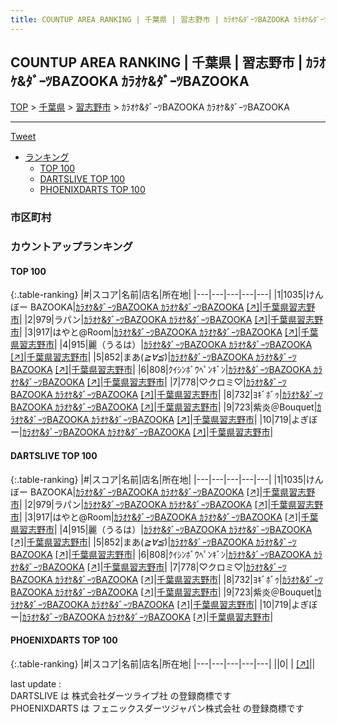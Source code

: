 ```yaml
---
title: COUNTUP AREA RANKING | 千葉県 | 習志野市 | ｶﾗｵｹ&ﾀﾞｰﾂBAZOOKA ｶﾗｵｹ&ﾀﾞｰﾂBAZOOKA
---
```

## COUNTUP AREA RANKING | 千葉県 | 習志野市 | ｶﾗｵｹ&ﾀﾞｰﾂBAZOOKA ｶﾗｵｹ&ﾀﾞｰﾂBAZOOKA

[TOP](/darts/rank/) > [千葉県](/darts/rank/千葉県/) > [習志野市](/darts/rank/千葉県/習志野市/) > ｶﾗｵｹ&ﾀﾞｰﾂBAZOOKA ｶﾗｵｹ&ﾀﾞｰﾂBAZOOKA

___

<a href="https://twitter.com/share?ref_src=twsrc%5Etfw" data-text="COUNTUP AREA RANKING | 千葉県習志野市ｶﾗｵｹ&ﾀﾞｰﾂBAZOOKA ｶﾗｵｹ&ﾀﾞｰﾂBAZOOKA" class="twitter-share-button" data-hashtags="DARTSLIVE,PHOENIXDARTS,darts,ダーツ" data-show-count="false">Tweet</a>

* [ランキング](#カウントアップランキング)
    * [TOP 100](#top-100)
    * [DARTSLIVE TOP 100](#dartslive-top-100)
    * [PHOENIXDARTS TOP 100](#phoenixdarts-top-100)

### 市区町村

<ul>

</ul>

### カウントアップランキング

#### TOP 100



{:.table-ranking}
|#|スコア|名前|店名|所在地|
|---|---|---|---|---|
|1|1035|<span class="rank-name-dl">けんぼー BAZOOKA</span>|<a href="/darts/rank/shops/a673f3d52715357625d56fb0e5c39bac.html">ｶﾗｵｹ&ﾀﾞｰﾂBAZOOKA ｶﾗｵｹ&ﾀﾞｰﾂBAZOOKA</a> <a href="https://search.dartslive.com/jp/shop/a673f3d52715357625d56fb0e5c39bac">[↗]</a>|<a href="/darts/rank/千葉県/習志野市">千葉県習志野市</a>|
|2|979|<span class="rank-name-dl">ラパン</span>|<a href="/darts/rank/shops/a673f3d52715357625d56fb0e5c39bac.html">ｶﾗｵｹ&ﾀﾞｰﾂBAZOOKA ｶﾗｵｹ&ﾀﾞｰﾂBAZOOKA</a> <a href="https://search.dartslive.com/jp/shop/a673f3d52715357625d56fb0e5c39bac">[↗]</a>|<a href="/darts/rank/千葉県/習志野市">千葉県習志野市</a>|
|3|917|<span class="rank-name-dl">はやと@Room</span>|<a href="/darts/rank/shops/a673f3d52715357625d56fb0e5c39bac.html">ｶﾗｵｹ&ﾀﾞｰﾂBAZOOKA ｶﾗｵｹ&ﾀﾞｰﾂBAZOOKA</a> <a href="https://search.dartslive.com/jp/shop/a673f3d52715357625d56fb0e5c39bac">[↗]</a>|<a href="/darts/rank/千葉県/習志野市">千葉県習志野市</a>|
|4|915|<span class="rank-name-dl">麗（うるは）</span>|<a href="/darts/rank/shops/a673f3d52715357625d56fb0e5c39bac.html">ｶﾗｵｹ&ﾀﾞｰﾂBAZOOKA ｶﾗｵｹ&ﾀﾞｰﾂBAZOOKA</a> <a href="https://search.dartslive.com/jp/shop/a673f3d52715357625d56fb0e5c39bac">[↗]</a>|<a href="/darts/rank/千葉県/習志野市">千葉県習志野市</a>|
|5|852|<span class="rank-name-dl">まあ(*≧∀≦*)</span>|<a href="/darts/rank/shops/a673f3d52715357625d56fb0e5c39bac.html">ｶﾗｵｹ&ﾀﾞｰﾂBAZOOKA ｶﾗｵｹ&ﾀﾞｰﾂBAZOOKA</a> <a href="https://search.dartslive.com/jp/shop/a673f3d52715357625d56fb0e5c39bac">[↗]</a>|<a href="/darts/rank/千葉県/習志野市">千葉県習志野市</a>|
|6|808|<span class="rank-name-dl">ｸｲｼﾝﾎﾞｳﾍﾟﾝｷﾞﾝ</span>|<a href="/darts/rank/shops/a673f3d52715357625d56fb0e5c39bac.html">ｶﾗｵｹ&ﾀﾞｰﾂBAZOOKA ｶﾗｵｹ&ﾀﾞｰﾂBAZOOKA</a> <a href="https://search.dartslive.com/jp/shop/a673f3d52715357625d56fb0e5c39bac">[↗]</a>|<a href="/darts/rank/千葉県/習志野市">千葉県習志野市</a>|
|7|778|<span class="rank-name-dl">♡クロミ♡</span>|<a href="/darts/rank/shops/a673f3d52715357625d56fb0e5c39bac.html">ｶﾗｵｹ&ﾀﾞｰﾂBAZOOKA ｶﾗｵｹ&ﾀﾞｰﾂBAZOOKA</a> <a href="https://search.dartslive.com/jp/shop/a673f3d52715357625d56fb0e5c39bac">[↗]</a>|<a href="/darts/rank/千葉県/習志野市">千葉県習志野市</a>|
|8|732|<span class="rank-name-dl">ﾖｷﾞﾎﾞｩ</span>|<a href="/darts/rank/shops/a673f3d52715357625d56fb0e5c39bac.html">ｶﾗｵｹ&ﾀﾞｰﾂBAZOOKA ｶﾗｵｹ&ﾀﾞｰﾂBAZOOKA</a> <a href="https://search.dartslive.com/jp/shop/a673f3d52715357625d56fb0e5c39bac">[↗]</a>|<a href="/darts/rank/千葉県/習志野市">千葉県習志野市</a>|
|9|723|<span class="rank-name-dl">紫炎＠Bouquet</span>|<a href="/darts/rank/shops/a673f3d52715357625d56fb0e5c39bac.html">ｶﾗｵｹ&ﾀﾞｰﾂBAZOOKA ｶﾗｵｹ&ﾀﾞｰﾂBAZOOKA</a> <a href="https://search.dartslive.com/jp/shop/a673f3d52715357625d56fb0e5c39bac">[↗]</a>|<a href="/darts/rank/千葉県/習志野市">千葉県習志野市</a>|
|10|719|<span class="rank-name-dl">よぎぼー</span>|<a href="/darts/rank/shops/a673f3d52715357625d56fb0e5c39bac.html">ｶﾗｵｹ&ﾀﾞｰﾂBAZOOKA ｶﾗｵｹ&ﾀﾞｰﾂBAZOOKA</a> <a href="https://search.dartslive.com/jp/shop/a673f3d52715357625d56fb0e5c39bac">[↗]</a>|<a href="/darts/rank/千葉県/習志野市">千葉県習志野市</a>|


#### DARTSLIVE TOP 100



{:.table-ranking}
|#|スコア|名前|店名|所在地|
|---|---|---|---|---|
|1|1035|<span class="rank-name-dl">けんぼー BAZOOKA</span>|<a href="/darts/rank/shops/a673f3d52715357625d56fb0e5c39bac.html">ｶﾗｵｹ&ﾀﾞｰﾂBAZOOKA ｶﾗｵｹ&ﾀﾞｰﾂBAZOOKA</a> <a href="https://search.dartslive.com/jp/shop/a673f3d52715357625d56fb0e5c39bac">[↗]</a>|<a href="/darts/rank/千葉県/習志野市">千葉県習志野市</a>|
|2|979|<span class="rank-name-dl">ラパン</span>|<a href="/darts/rank/shops/a673f3d52715357625d56fb0e5c39bac.html">ｶﾗｵｹ&ﾀﾞｰﾂBAZOOKA ｶﾗｵｹ&ﾀﾞｰﾂBAZOOKA</a> <a href="https://search.dartslive.com/jp/shop/a673f3d52715357625d56fb0e5c39bac">[↗]</a>|<a href="/darts/rank/千葉県/習志野市">千葉県習志野市</a>|
|3|917|<span class="rank-name-dl">はやと@Room</span>|<a href="/darts/rank/shops/a673f3d52715357625d56fb0e5c39bac.html">ｶﾗｵｹ&ﾀﾞｰﾂBAZOOKA ｶﾗｵｹ&ﾀﾞｰﾂBAZOOKA</a> <a href="https://search.dartslive.com/jp/shop/a673f3d52715357625d56fb0e5c39bac">[↗]</a>|<a href="/darts/rank/千葉県/習志野市">千葉県習志野市</a>|
|4|915|<span class="rank-name-dl">麗（うるは）</span>|<a href="/darts/rank/shops/a673f3d52715357625d56fb0e5c39bac.html">ｶﾗｵｹ&ﾀﾞｰﾂBAZOOKA ｶﾗｵｹ&ﾀﾞｰﾂBAZOOKA</a> <a href="https://search.dartslive.com/jp/shop/a673f3d52715357625d56fb0e5c39bac">[↗]</a>|<a href="/darts/rank/千葉県/習志野市">千葉県習志野市</a>|
|5|852|<span class="rank-name-dl">まあ(*≧∀≦*)</span>|<a href="/darts/rank/shops/a673f3d52715357625d56fb0e5c39bac.html">ｶﾗｵｹ&ﾀﾞｰﾂBAZOOKA ｶﾗｵｹ&ﾀﾞｰﾂBAZOOKA</a> <a href="https://search.dartslive.com/jp/shop/a673f3d52715357625d56fb0e5c39bac">[↗]</a>|<a href="/darts/rank/千葉県/習志野市">千葉県習志野市</a>|
|6|808|<span class="rank-name-dl">ｸｲｼﾝﾎﾞｳﾍﾟﾝｷﾞﾝ</span>|<a href="/darts/rank/shops/a673f3d52715357625d56fb0e5c39bac.html">ｶﾗｵｹ&ﾀﾞｰﾂBAZOOKA ｶﾗｵｹ&ﾀﾞｰﾂBAZOOKA</a> <a href="https://search.dartslive.com/jp/shop/a673f3d52715357625d56fb0e5c39bac">[↗]</a>|<a href="/darts/rank/千葉県/習志野市">千葉県習志野市</a>|
|7|778|<span class="rank-name-dl">♡クロミ♡</span>|<a href="/darts/rank/shops/a673f3d52715357625d56fb0e5c39bac.html">ｶﾗｵｹ&ﾀﾞｰﾂBAZOOKA ｶﾗｵｹ&ﾀﾞｰﾂBAZOOKA</a> <a href="https://search.dartslive.com/jp/shop/a673f3d52715357625d56fb0e5c39bac">[↗]</a>|<a href="/darts/rank/千葉県/習志野市">千葉県習志野市</a>|
|8|732|<span class="rank-name-dl">ﾖｷﾞﾎﾞｩ</span>|<a href="/darts/rank/shops/a673f3d52715357625d56fb0e5c39bac.html">ｶﾗｵｹ&ﾀﾞｰﾂBAZOOKA ｶﾗｵｹ&ﾀﾞｰﾂBAZOOKA</a> <a href="https://search.dartslive.com/jp/shop/a673f3d52715357625d56fb0e5c39bac">[↗]</a>|<a href="/darts/rank/千葉県/習志野市">千葉県習志野市</a>|
|9|723|<span class="rank-name-dl">紫炎＠Bouquet</span>|<a href="/darts/rank/shops/a673f3d52715357625d56fb0e5c39bac.html">ｶﾗｵｹ&ﾀﾞｰﾂBAZOOKA ｶﾗｵｹ&ﾀﾞｰﾂBAZOOKA</a> <a href="https://search.dartslive.com/jp/shop/a673f3d52715357625d56fb0e5c39bac">[↗]</a>|<a href="/darts/rank/千葉県/習志野市">千葉県習志野市</a>|
|10|719|<span class="rank-name-dl">よぎぼー</span>|<a href="/darts/rank/shops/a673f3d52715357625d56fb0e5c39bac.html">ｶﾗｵｹ&ﾀﾞｰﾂBAZOOKA ｶﾗｵｹ&ﾀﾞｰﾂBAZOOKA</a> <a href="https://search.dartslive.com/jp/shop/a673f3d52715357625d56fb0e5c39bac">[↗]</a>|<a href="/darts/rank/千葉県/習志野市">千葉県習志野市</a>|


#### PHOENIXDARTS TOP 100



{:.table-ranking}
|#|スコア|名前|店名|所在地|
|---|---|---|---|---|
||0|<span class="rank-name-dl"> </span>|<a href="/darts/rank/shops/.html"></a> <a href="">[↗]</a>|<a href="/darts/rank//"></a>|


<div class="footer border-top border-gray-light mt-5 pt-3 text-right text-gray">
    last update : <span style="font-weight: italic" id="foot_last_modified"></span><br />
    DARTSLIVE は 株式会社ダーツライブ社 の登録商標です<br />
    PHOENIXDARTS は フェニックスダーツジャパン株式会社 の登録商標です<br />
</div>

<script src="https://cdnjs.cloudflare.com/ajax/libs/jquery.tablesorter/2.31.3/js/jquery.tablesorter.min.js" integrity="sha512-qzgd5cYSZcosqpzpn7zF2ZId8f/8CHmFKZ8j7mU4OUXTNRd5g+ZHBPsgKEwoqxCtdQvExE5LprwwPAgoicguNg==" crossorigin="anonymous" referrerpolicy="no-referrer"></script>
<link rel="stylesheet" href="https://cdnjs.cloudflare.com/ajax/libs/jquery.tablesorter/2.31.3/css/theme.default.min.css" integrity="sha512-wghhOJkjQX0Lh3NSWvNKeZ0ZpNn+SPVXX1Qyc9OCaogADktxrBiBdKGDoqVUOyhStvMBmJQ8ZdMHiR3wuEq8+w==" crossorigin="anonymous" referrerpolicy="no-referrer" />
<script>
$(function() {
    $(".table-ranking").tablesorter({sortList:[[0, 0]]});
    $("#foot_last_modified").text(formatDate(new Date(document.lastModified), 'yyyy-MM-dd HH:mm:ss'));
});
</script>

<script async src="https://platform.twitter.com/widgets.js" charset="utf-8"></script>